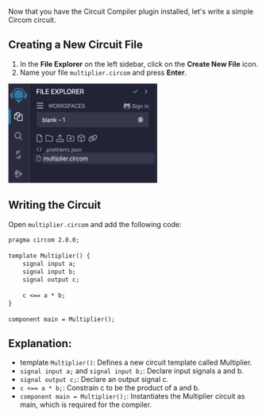 Now that you have the Circuit Compiler plugin installed, let's write a simple Circom circuit.

## Creating a New Circuit File

1. In the **File Explorer** on the left sidebar, click on the **Create New File** icon.
2. Name your file `multiplier.circom` and press **Enter**.

<img src="images/create_new_file.png" width=300 height=200>

## Writing the Circuit

Open `multiplier.circom` and add the following code:

```circom
pragma circom 2.0.0;

template Multiplier() {
    signal input a;
    signal input b;
    signal output c;

    c <== a * b;
}

component main = Multiplier();
```

## Explanation:
- template `Multiplier()`: Defines a new circuit template called Multiplier.
- `signal input a;` and `signal input b;`: Declare input signals a and b.
- `signal output c;`: Declare an output signal c.
- `c <== a * b;`: Constrain c to be the product of a and b.
- `component main = Multiplier();`: Instantiates the Multiplier circuit as main, which is required for the compiler.
